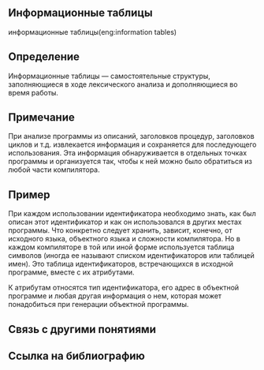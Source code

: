 ## Информационные таблицы
информационные таблицы(eng:information tables) 

## Определение
Информационные таблицы — самостоятельные структуры, заполняющиеся в ходе лексического анализа и дополняющиеся во время работы.

## Примечание

При анализе программы из описаний, заголовков процедур, заголовков циклов и т.д. извлекается информация и сохраняется для последующего использования. Эта информация обнаруживается в отдельных точках программы и организуется так, чтобы к ней можно было обратиться из любой части компилятора. 

## Пример

При каждом использовании идентификатора необходимо знать, как был описан этот идентификатор и как он использовался в других местах программы. Что конкретно следует хранить, зависит, конечно, от исходного языка, объектного языка и сложности компилятора. Но в каждом компиляторе в той или иной форме используется таблица символов (иногда ее называют списком идентификаторов или таблицей имен). Это таблица идентификаторов, встречающихся в исходной программе, вместе с их атрибутами.

К атрибутам относятся тип идентификатора, его адрес в объектной программе и любая другая информация о нем, которая может понадобиться при генерации объектной программы.

## Связь с другими понятиями

## Cсылка на библиографию


